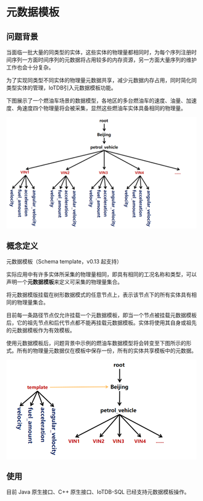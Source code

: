 <!--

    Licensed to the Apache Software Foundation (ASF) under one
    or more contributor license agreements.  See the NOTICE file
    distributed with this work for additional information
    regarding copyright ownership.  The ASF licenses this file
    to you under the Apache License, Version 2.0 (the
    "License"); you may not use this file except in compliance
    with the License.  You may obtain a copy of the License at
    
        http://www.apache.org/licenses/LICENSE-2.0
    
    Unless required by applicable law or agreed to in writing,
    software distributed under the License is distributed on an
    "AS IS" BASIS, WITHOUT WARRANTIES OR CONDITIONS OF ANY
    KIND, either express or implied.  See the License for the
    specific language governing permissions and limitations
    under the License.

-->

# 元数据模板

## 问题背景

当面临一批大量的同类型的实体，这些实体的物理量都相同时，为每个序列注册时间序列一方面时间序列的元数据将占用较多的内存资源，另一方面大量序列的维护工作也会十分复杂。

为了实现同类型不同实体的物理量元数据共享，减少元数据内存占用，同时简化同类型实体的管理，IoTDB引入元数据模板功能。

下图展示了一个燃油车场景的数据模型，各地区的多台燃油车的速度、油量、加速度、角速度四个物理量将会被采集，显然这些燃油车实体具备相同的物理量。

<img style="width:100%; max-width:800px; max-height:600px; margin-left:auto; margin-right:auto; display:block;" src="https://github.com/apache/iotdb-bin-resources/blob/main/docs/UserGuide/Data%20Concept/Measurement%20Template/example_without_template.png?raw=true" alt="example without template">

## 概念定义

元数据模板（Schema template，v0.13 起支持）

实际应用中有许多实体所采集的物理量相同，即具有相同的工况名称和类型，可以声明一个**元数据模板**来定义可采集的物理量集合。

将元数据模版挂载在树形数据模式的任意节点上，表示该节点下的所有实体具有相同的物理量集合。

目前每一条路径节点仅允许挂载一个元数据模板，即当一个节点被挂载元数据模板后，它的祖先节点和后代节点都不能再挂载元数据模板。实体将使用其自身或祖先的元数据模板作为有效模板。

使用元数据模板后，问题背景中示例的燃油车数据模型将会转变至下图所示的形式。所有的物理量元数据仅在模板中保存一份，所有的实体共享模板中的元数据。

<img style="width:100%; max-width:800px; max-height:600px; margin-left:auto; margin-right:auto; display:block;" src="https://github.com/apache/iotdb-bin-resources/blob/main/docs/UserGuide/Data%20Concept/Measurement%20Template/example_with_template.png?raw=true" alt="example with template">

## 使用

目前 Java 原生接口、C++ 原生接口、IoTDB-SQL 已经支持元数据模板操作。
